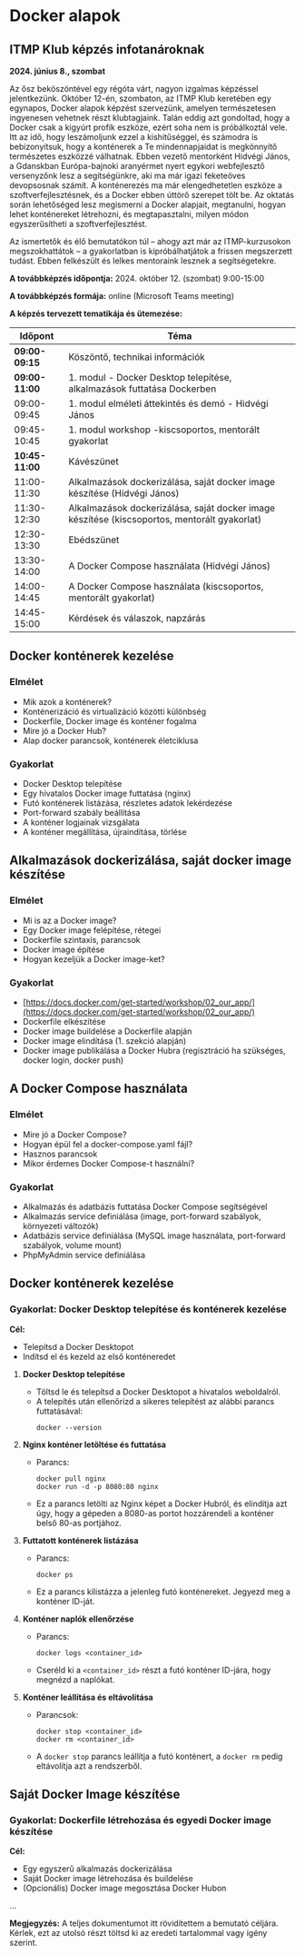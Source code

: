 # Docker alapok
## ITMP Klub képzés infotanároknak

**2024. június 8., szombat**

Az ősz beköszöntével egy régóta várt, nagyon izgalmas képzéssel jelentkezünk. Október 12-én, szombaton, az ITMP Klub keretében egy egynapos, Docker alapok képzést szervezünk, amelyen természetesen ingyenesen vehetnek részt klubtagjaink.
Talán eddig azt gondoltad, hogy a Docker csak a kigyúrt profik eszköze, ezért soha nem is próbálkoztál vele. Itt az idő, hogy leszámoljunk ezzel a kishitűséggel, és számodra is bebizonyítsuk, hogy a konténerek a Te mindennapjaidat is megkönnyítő természetes eszközzé válhatnak. Ebben vezető mentorként Hidvégi János, a Gdanskban Európa-bajnoki aranyérmet nyert egykori webfejlesztő versenyzőnk lesz a segítségünkre, aki ma már igazi feketeöves devopsosnak számít.
A konténerezés ma már elengedhetetlen eszköze a szoftverfejlesztésnek, és a Docker ebben úttörő szerepet tölt be. Az oktatás során lehetőséged lesz megismerni a Docker alapjait, megtanulni, hogyan lehet konténereket létrehozni, és megtapasztalni, milyen módon egyszerűsítheti a szoftverfejlesztést.

Az ismertetők és élő bemutatókon túl – ahogy azt már az ITMP-kurzusokon megszokhattátok – a gyakorlatban is kipróbálhatjátok a frissen megszerzett tudást. Ebben felkészült és lelkes mentoraink lesznek a segítségetekre.

**A továbbképzés időpontja:** 2024. október 12. (szombat) 9:00-15:00

**A továbbképzés formája:** online (Microsoft Teams meeting)

**A képzés tervezett tematikája és ütemezése:**

| Időpont       | Téma                                                                      |
|---------------|---------------------------------------------------------------------------|
| **09:00-09:15**   | Köszöntő, technikai információk                                          |
| **09:00-11:00**   | 1. modul - Docker Desktop telepítése, alkalmazások futtatása Dockerben |
| 09:00-09:45   | 1. modul elméleti áttekintés és demó - Hidvégi János |
| 09:45-10:45   | 1. modul workshop -kiscsoportos, mentorált gyakorlat |
| **10:45-11:00**   | Kávészünet                                                                |
| 11:00-11:30   | Alkalmazások dockerizálása, saját docker image készítése (Hidvégi János)  |
| 11:30-12:30   | Alkalmazások dockerizálása, saját docker image készítése (kiscsoportos, mentorált gyakorlat) |
| 12:30-13:30   | Ebédszünet                                                                |
| 13:30-14:00   | A Docker Compose használata (Hidvégi János)                               |
| 14:00-14:45   | A Docker Compose használata (kiscsoportos, mentorált gyakorlat)           |
| 14:45-15:00   | Kérdések és válaszok, napzárás                                            |


## Docker konténerek kezelése

### Elmélet
- Mik azok a konténerek?
- Konténerizáció és virtualizáció közötti különbség
- Dockerfile, Docker image és konténer fogalma
- Mire jó a Docker Hub?
- Alap docker parancsok, konténerek életciklusa

### Gyakorlat
- Docker Desktop telepítése
- Egy hivatalos Docker image futtatása (nginx)
- Futó konténerek listázása, részletes adatok lekérdezése
- Port-forward szabály beállítása
- A konténer logjainak vizsgálata
- A konténer megállítása, újraindítása, törlése

## Alkalmazások dockerizálása, saját docker image készítése

### Elmélet
- Mi is az a Docker image?
- Egy Docker image felépítése, rétegei
- Dockerfile szintaxis, parancsok
- Docker image építése
- Hogyan kezeljük a Docker image-ket?

### Gyakorlat
- [https://docs.docker.com/get-started/workshop/02_our_app/](https://docs.docker.com/get-started/workshop/02_our_app/)
- Dockerfile elkészítése
- Docker image buildelése a Dockerfile alapján
- Docker image elindítása (1. szekció alapján)
- Docker image publikálása a Docker Hubra (regisztráció ha szükséges, docker login, docker push)

## A Docker Compose használata

### Elmélet
- Mire jó a Docker Compose?
- Hogyan épül fel a docker-compose.yaml fájl?
- Hasznos parancsok
- Mikor érdemes Docker Compose-t használni?

### Gyakorlat
- Alkalmazás és adatbázis futtatása Docker Compose segítségével
- Alkalmazás service definiálása (image, port-forward szabályok, környezeti változók)
- Adatbázis service definiálása (MySQL image használata, port-forward szabályok, volume mount)
- PhpMyAdmin service definiálása

## Docker konténerek kezelése

### Gyakorlat: Docker Desktop telepítése és konténerek kezelése

**Cél:**
- Telepítsd a Docker Desktopot
- Indítsd el és kezeld az első konténeredet

1. **Docker Desktop telepítése**
    - Töltsd le és telepítsd a Docker Desktopot a hivatalos weboldalról.
    - A telepítés után ellenőrizd a sikeres telepítést az alábbi parancs futtatásával:
      ```
      docker --version
      ```

2. **Nginx konténer letöltése és futtatása**
    - Parancs:
      ```
      docker pull nginx
      docker run -d -p 8080:80 nginx
      ```
    - Ez a parancs letölti az Nginx képet a Docker Hubról, és elindítja azt úgy, hogy a gépeden a 8080-as portot hozzárendeli a konténer belső 80-as portjához.

3. **Futtatott konténerek listázása**
    - Parancs:
      ```
      docker ps
      ```
    - Ez a parancs kilistázza a jelenleg futó konténereket. Jegyezd meg a konténer ID-ját.

4. **Konténer naplók ellenőrzése**
    - Parancs:
      ```
      docker logs <container_id>
      ```
    - Cseréld ki a `<container_id>` részt a futó konténer ID-jára, hogy megnézd a naplókat.

5. **Konténer leállítása és eltávolítása**
    - Parancsok:
      ```
      docker stop <container_id>
      docker rm <container_id>
      ```
    - A `docker stop` parancs leállítja a futó konténert, a `docker rm` pedig eltávolítja azt a rendszerből.

## Saját Docker Image készítése

### Gyakorlat: Dockerfile létrehozása és egyedi Docker image készítése

**Cél:**
- Egy egyszerű alkalmazás dockerizálása
- Saját Docker image létrehozása és buildelése
- (Opcionális) Docker image megosztása Docker Hubon

...

**Megjegyzés:** A teljes dokumentumot itt rövidítettem a bemutató céljára. Kérlek, ezt az utolsó részt töltsd ki az eredeti tartalommal vagy igény szerint.

